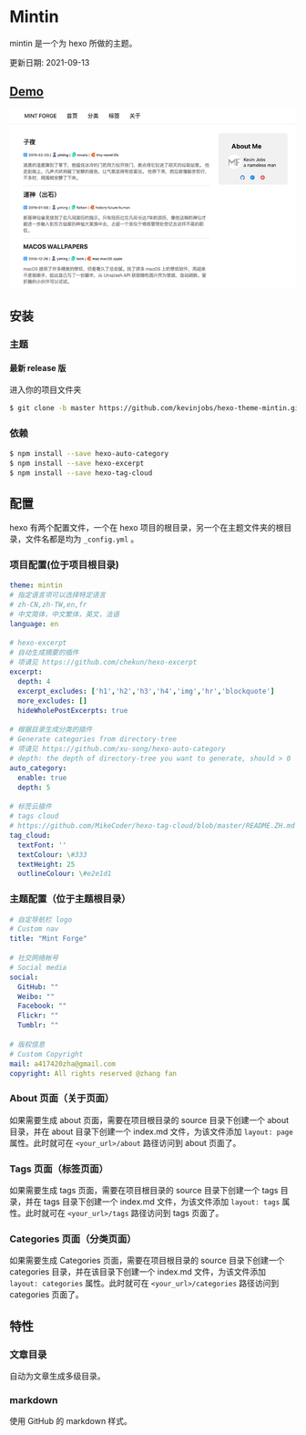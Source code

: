 # Mintin

mintin 是一个为 hexo 所做的主题。

更新日期: 2021-09-13

## [Demo](https://blog.kevinjobs.com/mintin)

![mintin](mintin-preview.png)

## 安装

### 主题

#### 最新 release 版

进入你的项目文件夹

```bash
$ git clone -b master https://github.com/kevinjobs/hexo-theme-mintin.git themes/mintin
```

### 依赖

```bash
$ npm install --save hexo-auto-category
$ npm install --save hexo-excerpt
$ npm install --save hexo-tag-cloud
```

## 配置

hexo 有两个配置文件，一个在 hexo 项目的根目录，另一个在主题文件夹的根目录，文件名都是均为 `_config.yml` 。

### 项目配置(位于项目根目录)

```yaml
theme: mintin
# 指定语言项可以选择特定语言
# zh-CN,zh-TW,en,fr
# 中文简体，中文繁体，英文，法语
language: en

# hexo-excerpt
# 自动生成摘要的插件
# 项请见 https://github.com/chekun/hexo-excerpt
excerpt:
  depth: 4
  excerpt_excludes: ['h1','h2','h3','h4','img','hr','blockquote']
  more_excludes: []
  hideWholePostExcerpts: true
 
# 根据目录生成分类的插件 
# Generate categories from directory-tree
# 项请见 https://github.com/xu-song/hexo-auto-category
# depth: the depth of directory-tree you want to generate, should > 0
auto_category:
  enable: true
  depth: 5
  
# 标签云插件
# tags cloud
# https://github.com/MikeCoder/hexo-tag-cloud/blob/master/README.ZH.md
tag_cloud:
  textFont: ''
  textColour: \#333
  textHeight: 25
  outlineColour: \#e2e1d1
```

### 主题配置（位于主题根目录）

```yaml
# 自定导航栏 logo
# Custom nav
title: "Mint Forge"

# 社交网络帐号
# Social media
social:
  GitHub: ""
  Weibo: ""
  Facebook: ""
  Flickr: ""
  Tumblr: ""

# 版权信息
# Custom Copyright
mail: a417420zha@gmail.com
copyright: All rights reserved @zhang fan

```

### About 页面（关于页面）

如果需要生成 about 页面，需要在项目根目录的 source 目录下创建一个 about 目录，并在 about 目录下创建一个 index.md 文件，为该文件添加 `layout: page` 属性。此时就可在 `<your_url>/about` 路径访问到 about 页面了。

### Tags 页面（标签页面）

如果需要生成 tags 页面，需要在项目根目录的 source 目录下创建一个 tags 目录，并在 tags 目录下创建一个 index.md 文件，为该文件添加 `layout: tags` 属性。此时就可在 `<your_url>/tags` 路径访问到 tags 页面了。

### Categories 页面（分类页面）

如果需要生成 Categories 页面，需要在项目根目录的 source 目录下创建一个 categories 目录，并在该目录下创建一个 index.md 文件，为该文件添加 `layout: categories` 属性。此时就可在 `<your_url>/categories` 路径访问到 categories 页面了。

## 特性

### 文章目录

自动为文章生成多级目录。

### markdown

使用 GitHub 的 markdown 样式。
